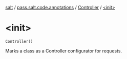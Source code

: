 [salt](../../index.md) / [pass.salt.code.annotations](../index.md) / [Controller](index.md) / [&lt;init&gt;](./-init-.md)

# &lt;init&gt;

`Controller()`

Marks a class as a Controller configurator for requests.

